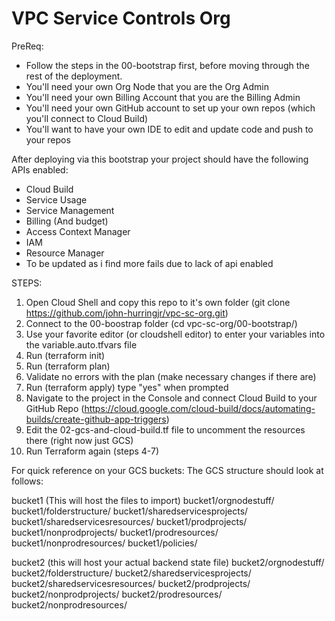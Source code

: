 # VPC Service Controls Org
PreReq:
- Follow the steps in the 00-bootstrap first, before moving through the rest of the deployment.
- You'll need your own Org Node that you are the Org Admin
- You'll need your own Billing Account that you are the Billing Admin
- You'll need your own GitHub account to set up your own repos (which you'll connect to Cloud Build)
- You'll want to have your own IDE to edit and update code and push to your repos

After deploying via this bootstrap your project should have the following APIs enabled:
- Cloud Build
- Service Usage
- Service Management
- Billing (And budget)
- Access Context Manager
- IAM
- Resource Manager
- To be updated as i find more fails due to lack of api enabled

STEPS:
1. Open Cloud Shell and copy this repo to it's own folder (git clone https://github.com/john-hurringjr/vpc-sc-org.git)
2. Connect to the 00-boostrap folder (cd vpc-sc-org/00-bootstrap/)
3. Use your favorite editor (or cloudshell editor) to enter your variables into the variable.auto.tfvars file
4. Run (terraform init)
5. Run (terraform plan)
6. Validate no errors with the plan (make necessary changes if there are)
7. Run (terraform apply) type "yes" when prompted
8. Navigate to the project in the Console and connect Cloud Build to your GitHub Repo (https://cloud.google.com/cloud-build/docs/automating-builds/create-github-app-triggers)
9. Edit the 02-gcs-and-cloud-build.tf file to uncomment the resources there (right now just GCS)
10. Run Terraform again (steps 4-7)

For quick reference on your GCS buckets:
The GCS structure should look at follows:

bucket1 (This will host the files to import)
bucket1/orgnodestuff/
bucket1/folderstructure/
bucket1/sharedservicesprojects/
bucket1/sharedservicesresources/
bucket1/prodprojects/
bucket1/nonprodprojects/
bucket1/prodresources/
bucket1/nonprodresources/
bucket1/policies/

bucket2 (this will host your actual backend state file)
bucket2/orgnodestuff/
bucket2/folderstructure/
bucket2/sharedservicesprojects/
bucket2/sharedservicesresources/
bucket2/prodprojects/
bucket2/nonprodprojects/
bucket2/prodresources/
bucket2/nonprodresources/